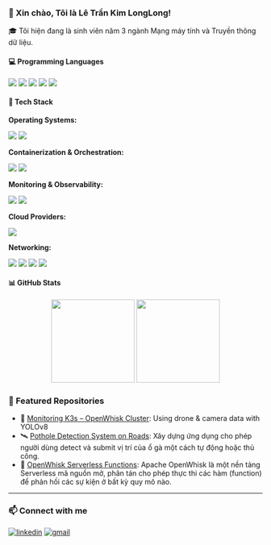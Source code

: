 ### 👋 Xin chào, Tôi là Lê Trần Kim LongLong!

🎓 Tôi hiện đang là sinh viên năm 3 ngành Mạng máy tính và Truyền thông dữ liệu.

#### 💻 Programming Languages

<p align="left"> 
<img src="https://img.shields.io/badge/C-00599C?style=flat&logo=c&logoColor=white"/> <img src="https://img.shields.io/badge/C++-00599C?style=flat&logo=c%2B%2B&logoColor=white"/> <img src="https://img.shields.io/badge/C%23-239120?style=flat&logo=c-sharp&logoColor=white"/> <img src="https://img.shields.io/badge/Java-007396?style=flat&logo=java&logoColor=white"/> <img src="https://img.shields.io/badge/Bash-4EAA25?style=flat&logo=gnu-bash&logoColor=white"/> </p>

#### 🔧 Tech Stack

**Operating Systems:**

<p align="left">
  <img src="https://img.shields.io/badge/Linux-FCC624?style=flat&logo=linux&logoColor=black"/>
  <img src="https://img.shields.io/badge/Ubuntu-E95420?style=flat&logo=ubuntu&logoColor=white"/>
</p>

**Containerization & Orchestration:**

<p align="left">
  <img src="https://img.shields.io/badge/Docker-2496ED?style=flat&logo=docker&logoColor=white"/>
  <img src="https://img.shields.io/badge/Kubernetes-326CE5?style=flat&logo=kubernetes&logoColor=white"/>
</p>

**Monitoring & Observability:**

<p align="left">
  <img src="https://img.shields.io/badge/Prometheus-E6522C?style=flat&logo=prometheus&logoColor=white"/>
  <img src="https://img.shields.io/badge/Grafana-F46800?style=flat&logo=grafana&logoColor=white"/>
</p>

**Cloud Providers:**

<p align="left">
  <img src="https://img.shields.io/badge/AWS-232F3E?style=flat&logo=amazon-aws&logoColor=white">
</p>

**Networking:**

<p align="left">
  <img src="https://img.shields.io/badge/Cisco-1BA0E2?style=flat&logo=cisco&logoColor=white"/>
  <img src="https://img.shields.io/badge/Networking-0288D1?style=flat&logo=network-1&logoColor=white"/>
  <img src="https://img.shields.io/badge/TCP/IP-4CAF50?style=flat&logo=protocol&logoColor=white"/>
  <img src="https://img.shields.io/badge/Firewall-F44336?style=flat&logo=firewall&logoColor=white"/>
</p>

#### 📊 GitHub Stats

<p align="center">
  <img src="https://github-readme-stats.vercel.app/api?username=LongLeeeee&show_icons=true&theme=radical" height="165"/>
  <img src="https://github-readme-stats.vercel.app/api/top-langs/?username=LongLeeeee&layout=compact&theme=radical" height="165"/>
</p>

### 🎯 Featured Repositories

- 🔭 [Monitoring K3s – OpenWhisk Cluster](https://github.com/LongLeeeee/NT531.P21): Using drone & camera data with YOLOv8
- 🛰️ [Pothole Detection System on Roads](https://github.com/LongLeeeee/NT118.P12): Xây dựng ứng dụng cho phép người dùng detect và submit vị trí của ổ gà một cách tự động hoặc thủ công.
- 🧩 [OpenWhisk Serverless Functions](https://github.com/LongLeeeee/NT533.P11): Apache OpenWhisk là một nền tảng Serverless mã nguồn mở, phân tán cho phép thực thi các hàm (function) để phản hồi các sự kiện ở bất kỳ quy mô nào.

---

### 📫 Connect with me

<p align="left">
  <a href="https://www.linkedin.com/in/long-le-tran-kim-265b42365/" target="blank"><img align="center" src="https://img.shields.io/badge/LinkedIn-blue?style=flat&logo=linkedin" alt="linkedin" /></a>
  <a href="mailto:longle4689@gmail.com"><img align="center" src="https://img.shields.io/badge/Gmail-red?style=flat&logo=gmail&logoColor=white" alt="gmail" /></a>
</p>
